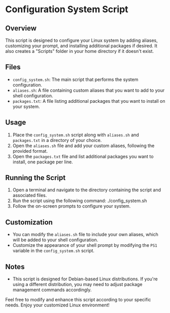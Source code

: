 # Configuration System Script

## Overview

This script is designed to configure your Linux system by adding aliases, customizing your prompt, and installing additional packages if desired. It also creates a "Scripts" folder in your home directory if it doesn't exist.

## Files

- `config_system.sh`: The main script that performs the system configuration.
- `aliases.sh`: A file containing custom aliases that you want to add to your shell configuration.
- `packages.txt`: A file listing additional packages that you want to install on your system.

## Usage

1. Place the `config_system.sh` script along with `aliases.sh` and `packages.txt` in a directory of your choice.
2. Open the `aliases.sh` file and add your custom aliases, following the provided format.
3. Open the `packages.txt` file and list additional packages you want to install, one package per line.

## Running the Script

1. Open a terminal and navigate to the directory containing the script and associated files.
2. Run the script using the following command: ./config_system.sh
3. Follow the on-screen prompts to configure your system.

## Customization

- You can modify the `aliases.sh` file to include your own aliases, which will be added to your shell configuration.
- Customize the appearance of your shell prompt by modifying the `PS1` variable in the `config_system.sh` script.

## Notes

- This script is designed for Debian-based Linux distributions. If you're using a different distribution, you may need to adjust package management commands accordingly.

Feel free to modify and enhance this script according to your specific needs. Enjoy your customized Linux environment!
